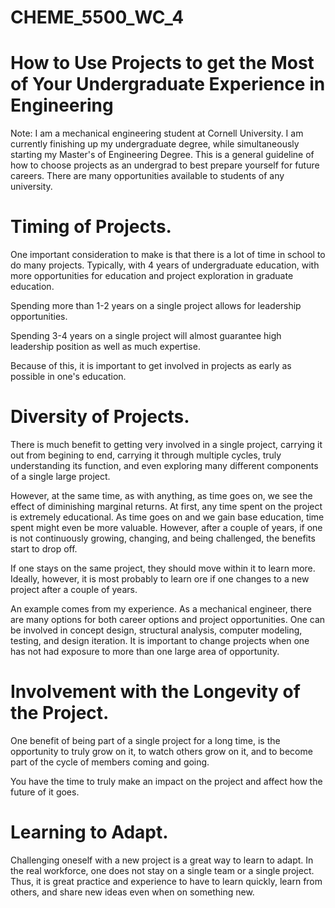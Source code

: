 # CHEME_5500_WC_4

# How to Use Projects to get the Most of Your Undergraduate Experience in Engineering

Note: I am a mechanical engineering student at Cornell University. I am currently finishing up my undergraduate degree, while simultaneously starting my Master's of Engineering Degree. This is a general guideline of how to choose projects as an undergrad to best prepare yourself for future careers. There are many opportunities available to students of any university. 

# Timing of Projects. 

One important consideration to make is that there is a lot of time in school to do many projects. Typically, with 4 years of undergraduate education, with more opportunities for education and project exploration in graduate education. 

Spending more than 1-2 years on a single project allows for leadership opportunities. 

Spending 3-4 years on a single project will almost guarantee high leadership position as well as much expertise. 

Because of this, it is important to get involved in projects as early as possible in one's education. 

# Diversity of Projects. 

There is much benefit to getting very involved in a single project, carrying it out from begining to end, carrying it through multiple cycles, truly understanding its function, and even exploring many different components of a single large project. 

However, at the same time, as with anything, as time goes on, we see the effect of diminishing marginal returns. At first, any time spent on the project is extremely educational. As time goes on and we gain base education, time spent might even be more valuable. However, after a couple of years, if one is not continuously growing, changing, and being challenged, the benefits start to drop off. 

If one stays on the same project, they should move within it to learn more. Ideally, however, it is most probably to learn ore if one changes to a new project after a couple of years. 

An example comes from my experience. As a mechanical engineer, there are many options for both career options and project opportunities. One can be involved in concept design, structural analysis, computer modeling, testing, and design iteration. It is important to change projects when one has not had exposure to more than one large area of opportunity. 

# Involvement with the Longevity of the Project.

One benefit of being part of a single project for a long time, is the opportunity to truly grow on it, to watch others grow on it, and to become part of the cycle of members coming and going.

You have the time to truly make an impact on the project and affect how the future of it goes. 

# Learning to Adapt.

Challenging oneself with a new project is a great way to learn to adapt. In the real workforce, one does not stay on a single team or a single project. Thus, it is great practice and experience to have to learn quickly, learn from others, and share new ideas even when on something new. 
